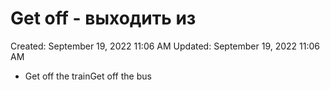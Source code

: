 # Get off - выходить из

Created: September 19, 2022 11:06 AM
Updated: September 19, 2022 11:06 AM

- Get off the trainGet off the bus